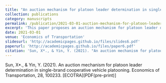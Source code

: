 ```yaml
---
title: "An auction mechanism for platoon leader determination in single-brand cooperative vehicle platooning"
collection: publications
category: manuscripts
permalink: /publication/2021-03-01-auction-mechanism-for-platoon-leader-determination
excerpt: 'This paper proposes an auction mechanism for platoon leader determination in vehicle platooning.'
date: 2021-03-01
venue: 'Economics of Transportation'
slidesurl: 'http://academicpages.github.io/files/slides6.pdf'
paperurl: 'http://academicpages.github.io/files/paper6.pdf'
citation: 'Sun, X*., & Yin, Y. (2021). "An auction mechanism for platoon leader determination in single-brand cooperative vehicle platooning." <i>Economics of Transportation</i>, 28, 100233. [ECOTRA][PDF(pre-print)]'
---
```

Sun, X*., & Yin, Y. (2021). An auction mechanism for platoon leader determination in single-brand cooperative vehicle platooning. Economics of Transportation, 28, 100233. [ECOTRA][PDF(pre-print)]
